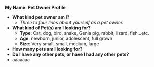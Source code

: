 **My Name: Pet Owner Profile**
- **What kind pet owner am I?**
	- _Three to four lines about yourself as a pet owner._
- **What kind of Pet(s) am I looking for?**
	- **Type**: Cat, dog, bird, snake, Genia pig, rabbit, lizard, fish…etc.
	- **Age**: newborn, junior, adolescent, full grown
	- **Size**: Very small, small, medium, large
- **How many pets am I looking for?**
- **Do I have any other pets, or have I had any other pets?**
- aaaaaaa